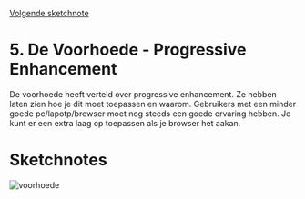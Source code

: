 [Volgende sketchnote]()

# 5. De Voorhoede - Progressive Enhancement
De voorhoede heeft verteld over progressive enhancement. Ze hebben laten zien hoe je dit moet toepassen en waarom. Gebruikers met een minder goede pc/lapotp/browser moet nog steeds een goede ervaring hebben. Je kunt er een extra laag op toepassen als je browser het aakan.

# Sketchnotes
![voorhoede](5.png)